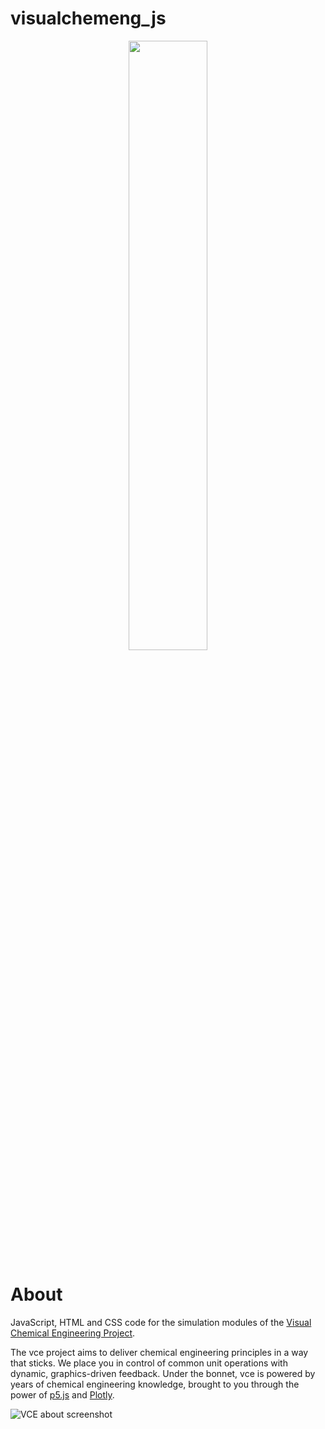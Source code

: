 # visualchemeng_js

<p align="center">
<img src="http://visualchemeng.com/wp-content/uploads/2018/01/stack.png" width="50%" margin="auto" display="block">
</p>

# About
JavaScript, HTML and CSS code for the simulation modules of the [Visual Chemical Engineering Project](http://visualchemeng.com).

The vce project aims to deliver chemical engineering principles in a way that sticks. We place you in control of common unit operations with dynamic, graphics-driven feedback. Under the bonnet, vce is powered by years of chemical engineering knowledge, brought to you through the power of [p5.js](https://p5js.org/) and [Plotly](https://plot.ly/).

![VCE about screenshot](http://visualchemeng.com/wp-content/uploads/2018/02/flash.png)


